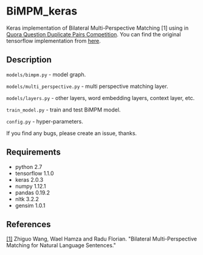 # BiMPM_keras
Keras implementation of Bilateral Multi-Perspective Matching [1] using in [Quora Question Duplicate Pairs Competition](https://www.kaggle.com/c/quora-question-pairs). You can find the original tensorflow implementation from [here](https://github.com/zhiguowang/BiMPM). 

## Description

`models/bimpm.py` - model graph.

`models/multi_perspective.py` - multi perspective matching layer.

`models/layers.py` - other layers, word embedding layers, context layer, etc.

`train_model.py` - train and test BiMPM model.

`config.py` - hyper-parameters.

If you find any bugs, please create an issue, thanks.

## Requirements

- python 2.7
- tensorflow 1.1.0
- keras 2.0.3
- numpy 1.12.1
- pandas 0.19.2
- nltk 3.2.2
- gensim 1.0.1

## References

[[1]](https://arxiv.org/pdf/1702.03814) Zhiguo Wang, Wael Hamza and Radu Florian. "Bilateral Multi-Perspective Matching for Natural Language Sentences."



